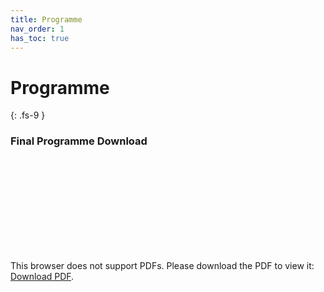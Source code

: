 ```yaml
---
title: Programme
nav_order: 1
has_toc: true
---
```


# Programme
{: .fs-9 }

### Final Programme Download

<object data="https://oligo2021.github.io/files/Oligo2021_Programme.pdf" type="application/pdf" width="100%" height="750px">
    <embed src="https://oligo2021.github.io/files/Oligo2021_Programme.pdf" type="application/pdf">
        <p>This browser does not support PDFs. Please download the PDF to view it: <a href="https://oligo2021.github.io/files/Oligo2021_Programme.pdf">Download PDF</a>.</p>
    </embed>
</object>
